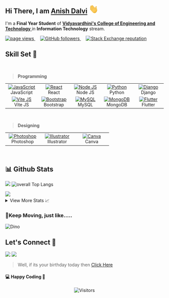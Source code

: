 
## Hi There, I am <a target="_blank" href="https://responsive-portfolio-2022.netlify.app">Anish Dalvi</a> <img  src="https://raw.githubusercontent.com/ABSphreak/ABSphreak/master/gifs/Hi.gif" width="30px">

I'm a **Final Year Student** of <a  target="_blank"  href="https://vcet.edu.in">**Vidyavardhini's College of Engineering and Technology** </a> in **Information Technology** stream.

<p align="left">
  <a href="https://github.com/anishdalvi/anishdalvi">
    <img src="https://komarev.com/ghpvc/?username=anishdalvi&label=Profile Views" alt="page views" />
  </a>  &nbsp &nbsp
  <a href="https://github.com/anishdalvi?tab=followers">
    <img alt="GitHub followers" src="https://img.shields.io/github/followers/anishdalvi?color=green&logo=github&label=Followers">
  </a> &nbsp &nbsp
  <a href="https://stackoverflow.com/users/17417451">
    <img alt="Stack Exchange reputation" src="https://img.shields.io/stackexchange/stackoverflow/r/17417451?color=orange&label=Reputation&logo=stackoverflow">
  </a> 
  
</p>

## Skill Set :muscle:
<br>

>**Programming**

<table>
  <tr>
    <td align="center" width="96">
      <a href="#">
        <img src="https://upload.wikimedia.org/wikipedia/commons/thumb/9/99/Unofficial_JavaScript_logo_2.svg/2048px-Unofficial_JavaScript_logo_2.svg.png" width="48" height="48" alt="JavaScript" />
      </a>
      <br>JavaScript
    </td>
    <td align="center" width="96">
      <a href="#" >
        <img src="https://cdn.cdnlogo.com/logos/r/85/react.svg" width="48" height="48" alt="React" />
      </a>
      <br>React
    </td>
     <td align="center"  width="96">
      <a href="#">
        <img src="https://cdn-icons-png.flaticon.com/512/919/919825.png" width="48" height="48" alt="Node JS" />
      </a>
      <br>Node JS
    </td>
    <td align="center" width="96">
      <a href="#">
        <img src="https://upload.wikimedia.org/wikipedia/commons/thumb/c/c3/Python-logo-notext.svg/935px-Python-logo-notext.svg.png" width="48" height="48" alt="Python" />
      </a>
      <br>Python
    </td>
     <td align="center"  width="96">
      <a href="#">
        <img src="https://freecomputerbooks.com/covers/Effective-Django.jpg" width="48" height="48" alt="Django" />
      </a>
      <br>Django
    </td>
    
    
  </tr>
  <tr>
   <td align="center"  width="96">
      <a href="#">
        <img src="https://vitejs.dev/logo-with-shadow.png" width="48" height="48" alt="Vite JS" />
      </a>
      <br>Vite JS
    </td>
    <td align="center" width="96">
      <a href="#">
        <img src="https://upload.wikimedia.org/wikipedia/commons/thumb/b/b2/Bootstrap_logo.svg/2560px-Bootstrap_logo.svg.png" width="58" height="48" alt="Bootstrap" />
      </a>
      <br>Bootstrap
    </td>
    <td align="center"  width="96">
      <a href="#">
        <img src="https://www.freepnglogos.com/uploads/logo-mysql-png/logo-mysql-mysql-logo-png-images-are-download-crazypng-21.png" width="48" height="48" alt="MySQL" />
      </a>
      <br>MySQL
    </td>
    <td align="center"  width="96">
      <a href="#">
        <img src="https://1000logos.net/wp-content/uploads/2020/08/MongoDB-Logo.jpg" width="90" height="48" alt="MongoDB" />
      </a>
      <br>MongoDB
    </td>
    <td align="center"  width="96">
      <a href="#">
        <img src="https://seeklogo.com/images/F/flutter-logo-5086DD11C5-seeklogo.com.png" width="43" height="48" alt="Flutter" />
      </a>
      <br>Flutter
    </td>
    
  </tr>
</table>
 <br>

> **Designing**

<table>
  <tr>
    <td align="center" width="96">
      <a href="#">
        <img src="https://upload.wikimedia.org/wikipedia/commons/thumb/a/af/Adobe_Photoshop_CC_icon.svg/640px-Adobe_Photoshop_CC_icon.svg.png" width="48" height="48" alt="Photoshop" />
      </a>
      <br>Photoshop
    </td>
    <td align="center" width="96">
      <a href="#">
        <img src="https://upload.wikimedia.org/wikipedia/commons/thumb/f/fb/Adobe_Illustrator_CC_icon.svg/1200px-Adobe_Illustrator_CC_icon.svg.png" width="48" height="48" alt="Illustrator" />
      </a>
      <br>Illustrator
    </td>
    <td align="center" width="96">
      <a href="#">
        <img src="https://freelogopng.com/images/all_img/1656733637logo-canva-png.png" width="48" height="48" alt="Canva" />
      </a>
      <br>Canva
    </td>
   
  </tr>
</table>

<br>

## 📊 Github Stats

<p>
   <img height="200px" src="https://github-readme-stats-sigma-five.vercel.app/api?username=anishdalvi&show_icons=true&theme=gruvbox&hide_border=true" />   
   <img height="200px" src="https://github-readme-stats-sigma-five.vercel.app/api/top-langs/?username=anishdalvi&langs_count=6&theme=gruvbox&layout=compact&hide_border=true" alt="overall Top Langs " />
</p>

 <img width="40%" src="https://github-readme-streak-stats.herokuapp.com/?user=anishdalvi&theme=gruvbox&hide_border=true" />

<details>
  <summary> View More Stats 📈</summary>
  <div>
    <samp>
       <br>
       <p>
         <img width="30%" src="https://github-profile-summary-cards.vercel.app/api/cards/repos-per-language?username=anishdalvi&theme=gruvbox&layout=compact&hide_border=true" alt="Top Langs by repo" />  
         <img width="30%" src="https://github-profile-summary-cards.vercel.app/api/cards/most-commit-language?username=anishdalvi&theme=gruvbox&layout=compact&hide_border=true" alt="Top Langs by commit" />
      </p>
    </samp>
  </div>
</details>


### :running:Keep Moving, just like.....

![Dino](https://mir-s3-cdn-cf.behance.net/project_modules/max_1200/4ff07986208593.5d9a654e92f36.gif)

## Let's Connect :handshake:

<a target="_blank" href="https://linkedin.com/in/anish-dalvi-8675791b4"><img src="https://img.shields.io/badge/-LinkedIn-0077B5?style=for-the-badge&logo=Linkedin&logoColor=white"></img></a>
<a target="_blank" href="mailto:anishdalvi01@gmail.com"><img src="https://img.shields.io/badge/-Gmail-D14836?style=for-the-badge&logo=Gmail&logoColor=white"></img></a>


> Well, if its your birthday today then <a target="_blank" href="https://dumbstruck.netlify.app/">Click Here</a>

#### :computer: Happy Coding :raised_hands:

<p align=center>                           
  <img align=center  src="https://visitor-badge.laobi.icu/badge?page_id=anishdalvi.anishdalvi" alt="Visitors">                     
</p>

